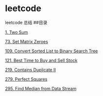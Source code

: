 # leetcode
leetcode 总结
##目录

[1. Two Sum][1]

[73. Set Matrix Zeroes][73]

[109. Convert Sorted List to Binary Search Tree][109]

[121. Best Time to Buy and Sell Stock][121]

[219. Contains Duplicate II][219]

[279. Perfect Squares][279]

[295. Find Median from Data Stream][295]

[1]:1.md
[73]:73.md
[109]:109.md
[121]:121.md
[219]:219.md
[279]:279.md
[295]:295.md
